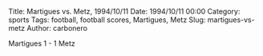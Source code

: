 Title: Martigues vs. Metz, 1994/10/11
Date: 1994/10/11 00:00
Category: sports
Tags: football, football scores, Martigues, Metz
Slug: martigues-vs-metz
Author: carbonero


Martigues 1 - 1 Metz
